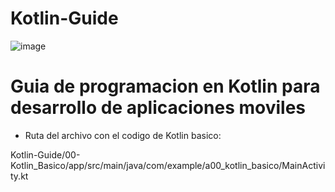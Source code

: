 # Kotlin-Guide

![image](https://user-images.githubusercontent.com/78452543/224460369-3b49e31b-1519-4744-b5ad-3fff003c1d89.png)

# Guia de programacion en Kotlin para desarrollo de aplicaciones moviles

- Ruta del archivo con el codigo de Kotlin basico:

Kotlin-Guide/00-Kotlin_Basico/app/src/main/java/com/example/a00_kotlin_basico/MainActivity.kt

